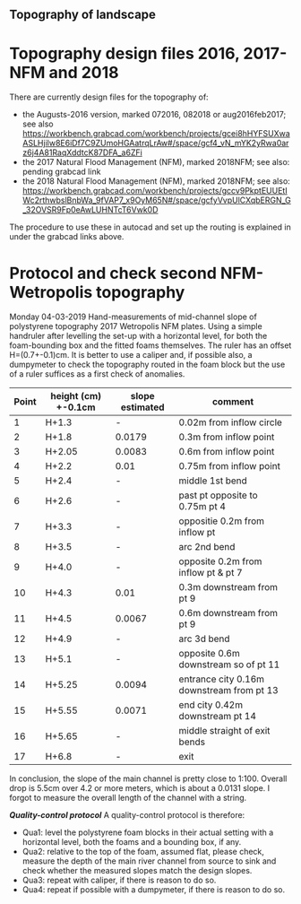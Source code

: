 ## Topography of landscape 

# Topography design files 2016, 2017-NFM and 2018
There are currently design files for the topography of:
- the Augusts-2016 version, marked 072016, 082018 or aug2016feb2017; see also https://workbench.grabcad.com/workbench/projects/gcei8hHYFSUXwaASLHjilw8E6iDf7C9ZUmoHGAatrqLrAw#/space/gcf4_vN_mYK2yRwa0arz6j4A81RaqXddtcK87DFA_a6ZFi
- the 2017 Natural Flood Management (NFM), marked 2018NFM; see also: pending grabcad link
- the 2018 Natural Flood Management (NFM), marked 2018NFM; see also: https://workbench.grabcad.com/workbench/projects/gccv9PkptEUUEtIWc2rthwbslBnbWa_9fVAP7_x9OyM65N#/space/gcfyVvpUlCXqbERGN_G_32OVSR9Fp0eAwLUHNTcT6Vwk0D

The procedure to use these in autocad and set up the routing is explained in under the grabcad links above.

# Protocol and check second NFM-Wetropolis topography
Monday 04-03-2019 Hand-measurements of mid-channel slope of polystyrene topography 2017 Wetropolis NFM plates. Using a simple handruler after levelling the set-up with a horizontal level, for both the foam-bounding box and the fitted foams themselves. The ruler has an offset H=(0.7+-0.1)cm. It is better to use a caliper and, if possible also, a dumpymeter to check the topography routed in the foam block but the use of a ruler suffices as a first check of anomalies.

| Point | height (cm) +-0.1cm | slope estimated | comment |
|--------|-------|--------|--------|
| 1 | H+1.3 |-| 0.02m from inflow circle | 
| 2 | H+1.8 |0.0179 | 0.3m from inflow point | 
| 3 | H+2.05| 0.0083  | 0.6m from inflow point | 
| 4 | H+2.2 | 0.01 | 0.75m from inflow point | 
| 5 | H+2.4 | - | middle 1st bend | 
| 6 | H+2.6 | - | past pt opposite to 0.75m pt 4| 
| 7 | H+3.3 |- | oppositie 0.2m from inflow pt | 
| 8 | H+3.5 |- | arc 2nd bend | 
| 9 | H+4.0 | - | opposite 0.2m from inflow pt & pt 7 | 
| 10| H+4.3 |0.01 | 0.3m downstream from pt 9 | 
| 11| H+4.5 | 0.0067 | 0.6m downstream from pt 9 | 
| 12| H+4.9 |- | arc 3d bend | 
| 13| H+5.1 |- | opposite 0.6m downstream so of pt 11 | 
| 14| H+5.25 |0.0094 | entrance city 0.16m downstream from pt 13 |
| 15| H+5.55 |0.0071 | end city 0.42m downstream pt 14 | 
| 16| H+5.65 |- | middle straight of exit bends |
| 17| H+6.8 | - | exit |

In conclusion, the slope of the main channel is pretty close to 1:100. Overall drop is 5.5cm over 4.2 or more meters, which is about a 0.0131 slope. I forgot to measure the overall length of the channel with a string. 

**_Quality-control protocol_**
A quality-control protocol is therefore:
- Qua1: level the polystyrene foam blocks in their actual setting with a horizontal level, both the foams and a bounding box, if any.
- Qua2: relative to the top of the foam, assumed flat, please check, measure the depth of the main river channel from source to sink and check whether the measured slopes match the design slopes.
- Qua3: repeat with caliper, if there is reason to do so.
- Qua4: repeat if possible with a dumpymeter, if there is reason to do so.
